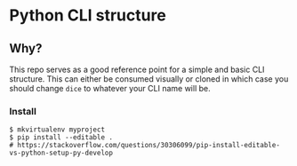 # Python CLI  structure


## Why?

This repo serves as a good reference point for a simple and basic CLI
structure. This can either be consumed visually or cloned in which case you
should change `dice` to whatever your CLI name will be.


### Install

```
$ mkvirtualenv myproject
$ pip install --editable .
# https://stackoverflow.com/questions/30306099/pip-install-editable-vs-python-setup-py-develop
```
